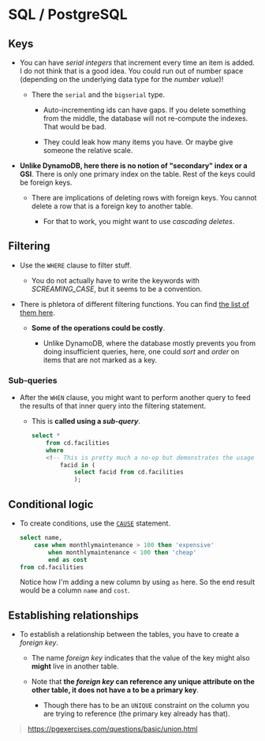 # SQL / PostgreSQL

## Keys

- You can have _serial integers_ that increment every time an item is added. I do not think that is a good idea. You could run out of number space (depending on the underlying data type for the _number value_)!

  - There the `serial` and the `bigserial` type.

    - Auto-incrementing ids can have gaps. If you delete something from the middle, the database will not re-compute the indexes. That would be bad.

    - They could leak how many items you have. Or maybe give someone the relative scale.

- **Unlike DynamoDB, here there is no notion of "secondary" index or a GSI**. There is only one primary index on the table. Rest of the keys could be foreign keys.

  - There are implications of deleting rows with foreign keys. You cannot delete a row that is a foreign key to another table.

    - For that to work, you might want to use _cascading deletes_.

## Filtering

- Use the `WHERE` clause to filter stuff.

  - You do not actually have to write the keywords with _SCREAMING_CASE_, but it seems to be a convention.

- There is phletora of different filtering functions. You can find [the list of them here](https://www.postgresqltutorial.com/postgresql-tutorial/postgresql-where/).

  - **Some of the operations could be costly**.

    - Unlike DynamoDB, where the database mostly prevents you from doing insufficient queries, here, one could _sort_ and _order_ on items that are not marked as a key.

### Sub-queries

- After the `WHEN` clause, you might want to perform another query to feed the results of that inner query into the filtering statement.

  - This is **called using a _sub-query_**.

    ```sql
    select *
        from cd.facilities
        where
        <!-- This is pretty much a no-op but demonstrates the usage of the sub-query -->
            facid in (
                select facid from cd.facilities
                );
    ```

## Conditional logic

- To create conditions, use the [`CAUSE`](https://mode.com/sql-tutorial/sql-case/) statement.

    ```sql
    select name,
        case when monthlymaintenance > 100 then 'expensive'
            when monthlymaintenance < 100 then 'cheap'
            end as cost
    from cd.facilities
    ```

    Notice how I'm adding a new column by using `as` here. So the end result would be a column `name` and `cost`.

## Establishing relationships

- To establish a relationship between the tables, you have to create a _foreign key_.

  - The name _foreign key_ indicates that the value of the key might also **might** live in another table.

  - Note that **the _foreign key_ can reference any unique attribute on the other table, it does not have a to be a primary key**.

    - Though there has to be an `UNIQUE` constraint on the column you are trying to reference (the primary key already has that).

> <https://pgexercises.com/questions/basic/union.html>
